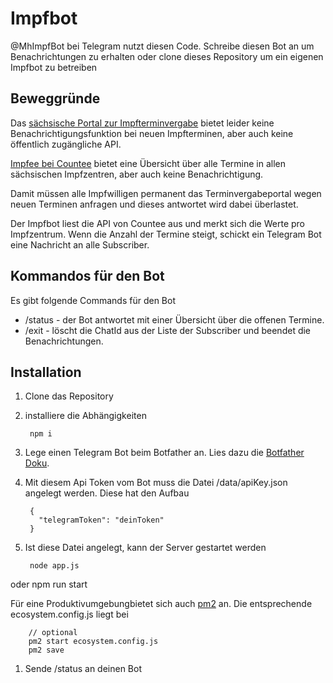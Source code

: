 # Impfbot

@MhImpfBot bei Telegram nutzt diesen Code.
Schreibe diesen Bot an um Benachrichtungen zu erhalten oder clone dieses Repository um ein eigenen Impfbot zu betreiben

## Beweggründe

Das [sächsische Portal zur Impfterminvergabe](https://sachsen.impfterminvergabe.de/) bietet leider keine Benachrichtigungsfunktion bei neuen Impfterminen, aber auch keine öffentlich zugängliche API.

[Impfee bei Countee](https://www.countee.ch/app/de/counter/impfee/_iz_sachsen) bietet eine Übersicht über alle Termine in allen sächsischen Impfzentren, aber auch keine Benachrichtigung.

Damit müssen alle Impfwilligen permanent das Terminvergabeportal wegen neuen Terminen anfragen und dieses antwortet wird dabei überlastet.

Der Impfbot liest die API von Countee aus und merkt sich die Werte pro Impfzentrum. Wenn die Anzahl der Termine steigt, schickt ein Telegram Bot eine Nachricht an alle Subscriber. 


## Kommandos für den Bot 

Es gibt folgende Commands für den Bot

* /status - der Bot antwortet mit einer Übersicht über die offenen Termine. 
* /exit - löscht die ChatId aus der Liste der Subscriber und beendet die Benachrichtungen. 


## Installation

1. Clone das Repository
1. installiere die Abhängigkeiten

        npm i 

1. Lege einen Telegram Bot beim Botfather an. Lies dazu die [Botfather Doku](https://core.telegram.org/bots#botfather).

1. Mit diesem Api Token vom Bot muss die Datei /data/apiKey.json angelegt werden. Diese hat den Aufbau

        {
          "telegramToken": "deinToken"
        }

  
1. Ist diese Datei angelegt, kann der Server gestartet werden

        node app.js

oder 
        npm run start

Für eine Produktivumgebungbietet sich auch [pm2](https://www.npmjs.com/package/pm2) an. Die entsprechende ecosystem.config.js liegt bei

        // optional
        pm2 start ecosystem.config.js
        pm2 save

1. Sende /status an deinen Bot